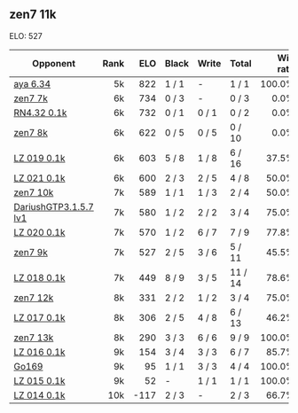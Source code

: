 ## zen7 11k ##

ELO: 527

Opponent | Rank | ELO | Black | Write | Total | Win rate
---------|-----:|----:|-------|-------|-------|-------:
[aya 6.34](aya%206.34.md) | 5k | 822 | 1 / 1 | - | 1 / 1 | 100.0%
[zen7 7k](zen7%207k.md) | 6k | 734 | 0 / 3 | - | 0 / 3 | 0.0%
[RN4.32 0.1k](RN4.32%200.1k.md) | 6k | 732 | 0 / 1 | 0 / 1 | 0 / 2 | 0.0%
[zen7 8k](zen7%208k.md) | 6k | 622 | 0 / 5 | 0 / 5 | 0 / 10 | 0.0%
[LZ 019 0.1k](LZ%20019%200.1k.md) | 6k | 603 | 5 / 8 | 1 / 8 | 6 / 16 | 37.5%
[LZ 021 0.1k](LZ%20021%200.1k.md) | 6k | 600 | 2 / 3 | 2 / 5 | 4 / 8 | 50.0%
[zen7 10k](zen7%2010k.md) | 7k | 589 | 1 / 1 | 1 / 3 | 2 / 4 | 50.0%
[DariushGTP3.1.5.7 lv1](DariushGTP3.1.5.7%20lv1.md) | 7k | 580 | 1 / 2 | 2 / 2 | 3 / 4 | 75.0%
[LZ 020 0.1k](LZ%20020%200.1k.md) | 7k | 570 | 1 / 2 | 6 / 7 | 7 / 9 | 77.8%
[zen7 9k](zen7%209k.md) | 7k | 527 | 2 / 5 | 3 / 6 | 5 / 11 | 45.5%
[LZ 018 0.1k](LZ%20018%200.1k.md) | 7k | 449 | 8 / 9 | 3 / 5 | 11 / 14 | 78.6%
[zen7 12k](zen7%2012k.md) | 8k | 331 | 2 / 2 | 1 / 2 | 3 / 4 | 75.0%
[LZ 017 0.1k](LZ%20017%200.1k.md) | 8k | 306 | 2 / 5 | 4 / 8 | 6 / 13 | 46.2%
[zen7 13k](zen7%2013k.md) | 8k | 290 | 3 / 3 | 6 / 6 | 9 / 9 | 100.0%
[LZ 016 0.1k](LZ%20016%200.1k.md) | 9k | 154 | 3 / 4 | 3 / 3 | 6 / 7 | 85.7%
[Go169](Go169.md) | 9k | 95 | 1 / 1 | 3 / 3 | 4 / 4 | 100.0%
[LZ 015 0.1k](LZ%20015%200.1k.md) | 9k | 52 | - | 1 / 1 | 1 / 1 | 100.0%
[LZ 014 0.1k](LZ%20014%200.1k.md) | 10k | -117 | 2 / 3 | - | 2 / 3 | 66.7%
